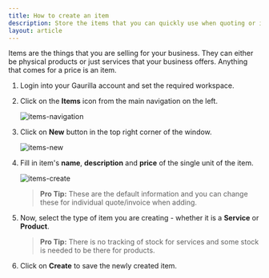 ```yaml
---
title: How to create an item
description: Store the items that you can quickly use when quoting or invoicing
layout: article
---
```

Items are the things that you are selling for your business. They can either be physical products or just services that your business offers. Anything that comes for a price is an item.

1. Login into your Gaurilla account and set the required workspace.

2. Click on the **Items** icon from the main navigation on the left.

	![items-navigation]()

3. Click on **New** button in the top right corner of the window.

	![items-new]()

4. Fill in item's **name**, **description** and **price** of the single unit of the item.

	![items-create]()

	> **Pro Tip:** These are the default information and you can change these for individual quote/invoice when adding.

5. Now, select the type of item you are creating - whether it is a **Service** or **Product**.

	> **Pro Tip:** There is no tracking of stock for services and some stock is needed to be there for products.

6. Click on **Create** to save the newly created item.